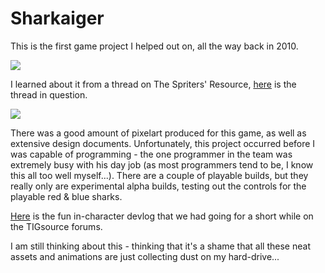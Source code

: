 
# Sharkaiger

This is the first game project I helped out on, all the way back in 2010.

![](titlescreen.png)

I learned about it from a thread on The Spriters' Resource, [here](https://www.vg-resource.com/thread-15537.html) is the thread in question.

![](mockup-1.png)

There was a good amount of pixelart produced for this game, as well as extensive design documents. Unfortunately, this project occurred before I was capable of programming - the one programmer in the team was extremely busy with his day job (as most programmers tend to be, I know this all too well myself...). There are a couple of playable builds, but they really only are experimental alpha builds, testing out the controls for the playable red & blue sharks.

[Here](https://forums.tigsource.com/index.php?topic=15911.0) is the fun in-character devlog that we had going for a short while on the TIGsource forums.

I am still thinking about this - thinking that it's a shame that all these neat assets and animations are just collecting dust on my hard-drive...
